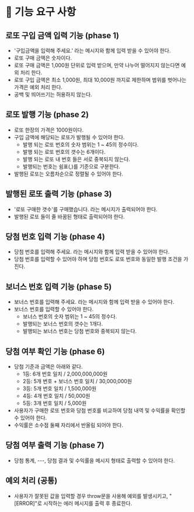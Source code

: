 # 🚀 기능 요구 사항

## 로또 구입 금액 입력 기능 (phase 1)

- '구입금액을 입력해 주세요.' 라는 메시지와 함께 입력 받을 수 있어야 한다.
- 로또 구매 금액은 숫자이다.
- 로또 구매 금액은 1,000원 단위로 입력 받으며, 만약 나누어 떨어지지 않는다면 예외 처리 한다.
- 로또 구입 금액은 최소 1,000원, 최대 10,000원 까지로 제한하며 범위를 벗어나는 가격은 예외 처리 한다.
- 공백 및 띄어쓰기는 허용하지 않는다.

## 로또 발행 기능 (phase 2)

- 로또 한장의 가격은 1000원이다.
- 구입 금액에 해당되는 로또가 발행될 수 있어야 한다.
  - 발행 되는 로또 번호의 숫자 범위는 1 ~ 45의 정수이다.
  - 발행 되는 로또 번호의 갯수는 6개이다.
  - 발행 되는 로또 내 번호 들은 서로 중복되지 않는다.
  - 발행되는 번호는 쉼표(,)를 기준으로 구분한다.
- 발행된 로또는 오름차순으로 정렬될 수 있어야 한다.

## 발행된 로또 출력 기능 (phase 3)

- '로또 구매한 갯수'를 구매했습니다. 라는 메시지가 출력되어야 한다.
- 발행된 로또 들이 줄 바꿈된 형태로 출력되어야 한다.

## 당첨 번호 입력 기능 (phase 4)

- 당첨 번호를 입력해 주세요. 라는 메시지와 함께 입력 받을 수 있어야 한다.
- 당첨 번호를 입력할 수 있어야 하며 당첨 번호도 로또 번호와 동일한 발행 조건을 가진다.

## 보너스 번호 입력 기능 (phase 5)

- 보너스 번호를 입력해 주세요. 라는 메시지와 함께 입력 받을 수 있어야 한다.
- 보너스 번호를 입력할 수 있어야 한다.
  - 보너스 번호의 숫자 범위는 1 ~ 45의 정수다.
  - 발행되는 보너스 번호의 갯수는 1개다.
  - 발행되는 보너스 번호는 당첨 번호와 중복되지 않는다.

## 당첨 여부 확인 기능 (phase 6)

- 당첨 기준과 금액은 아래와 같다.
  - 1등: 6개 번호 일치 / 2,000,000,000원
  - 2등: 5개 번호 + 보너스 번호 일치 / 30,000,000원
  - 3등: 5개 번호 일치 / 1,500,000원
  - 4등: 4개 번호 일치 / 50,000원
  - 5등: 3개 번호 일치 / 5,000원
- 사용자가 구매한 로또 번호와 당첨 번호를 비교하여 당첨 내역 및 수익률을 확인할 수 있어야 한다.
- 수익률은 소수점 둘째 자리에서 반올림 되어야 한다.

## 당첨 여부 출력 기능 (phase 7)

- 당첨 통계, ---, 당첨 결과 및 수익률을 메시지 형태로 출력할 수 있어야 한다.

## 예외 처리 (공통)

- 사용자가 잘못된 값을 입력할 경우 throw문을 사용해 예외를 발생시키고, "[ERROR]"로 시작하는 에러 메시지를 출력 후 종료한다.
